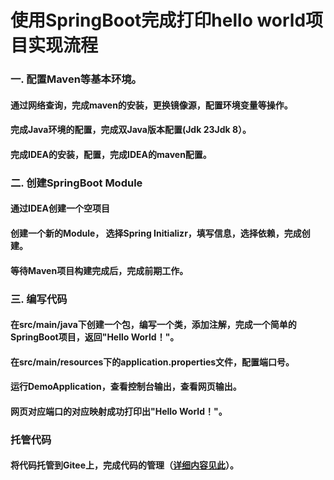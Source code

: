 # 使用SpringBoot完成打印hello world项目实现流程

### 一. 配置Maven等基本环境。
#### 通过网络查询，完成maven的安装，更换镜像源，配置环境变量等操作。
#### 完成Java环境的配置，完成双Java版本配置(Jdk 23Jdk 8）。
#### 完成IDEA的安装，配置，完成IDEA的maven配置。

### 二. 创建SpringBoot Module
#### 通过IDEA创建一个空项目
#### 创建一个新的Module， 选择Spring Initializr，填写信息，选择依赖，完成创建。
#### 等待Maven项目构建完成后，完成前期工作。

### 三. 编写代码
#### 在src/main/java下创建一个包，编写一个类，添加注解，完成一个简单的SpringBoot项目，返回"Hello World！"。
#### 在src/main/resources下的application.properties文件，配置端口号。
#### 运行DemoApplication，查看控制台输出，查看网页输出。
#### 网页对应端口的对应映射成功打印出"Hello World！"。

### 托管代码
#### 将代码托管到Gitee上，完成代码的管理（[详细内容见此](https://github.com/aascer39/helloWorld-SB-/tree/main/use-spring-boot-print-hello-world01/demo)）。